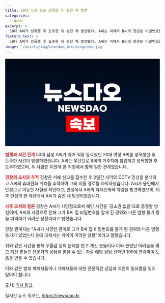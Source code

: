 ```yaml
---
title: 50대 직장 동료 성폭행 후 숨진 채 발견
categories:
  - News
excerpt: >
  50대 A씨가 성폭행 후 도주한 뒤 숨진 채 발견됐다. A씨는 피해자 B씨의 현관문 비밀번호를 알고 무단 침입한 것으로 파악됐고, 경찰은 A씨의 도주 경로를 추적 중이었으나 안성 야산에서 A씨가 숨진 채 발견됐다. A씨의 사망으로 강간 사건은 종결될 예정이며, A씨의 동기와 행동에 대한 명확한 파악이 어렵다.
feature_text: >
  50대 A씨가 성폭행 후 도주한 뒤 숨진 채 발견됐다. A씨는 피해자 B씨의 현관문 비밀번호를 알고 무단 침입한 것으로 파악됐고, 경찰은 A씨의 도주 경로를 추적 중이었으나 안성 야산에서 A씨가 숨진 채 발견됐다. A씨의 사망으로 강간 사건은 종결될 예정이며, A씨의 동기와 행동에 대한 명확한 파악이 어렵다.
image: '/assets/img/newsdao_breakingnews.jpg'
---
```


<p><img src="/assets/img/newsdao_breakingnews.jpg" alt="ontimetimes 속보" /></p>

<p><b><span style="color: #ee2323;">범행과 사건 전개</span></b>
50대 남성 A씨가 과거 직장 동료였던 20대 여성 B씨를 성폭행한 후 도주한 사건이 발생하였습니다. A씨는 무단으로 B씨의 거주지에 침입하고 성폭행한 후 도주하였으며, 두 사람은 이전에 한 직장에서 함께 일한 관계였습니다. </p>

<p><b><span style="color: #ee2323;">경찰의 조사와 추적</span></b>
경찰은 피해 신고를 접수한 후 2일간 지역의 CCTV 영상을 분석하고 A씨의 휴대전화 위치를 추적하여 그의 이동 경로를 파악하였습니다. A씨가 용인에서 안성으로 이동한 사실을 확인하고, 안성에서 A씨의 휴대전화와 차량을 발견하였으며, 이후 안성의 한 야산에서 A씨가 숨진 채 발견되었습니다. </p>

<p><b><span style="color: #ee2323;">사후 조치와 결론</span></b>
경찰은 A씨가 사망함으로써 해당 사건을 '공소권 없음'으로 종결할 방침이며, A씨의 사망으로 인해 그가 B씨 집 비밀번호를 알게 된 경위와 다른 범행 동기 등을 파악하기 어려운 상황이라고 밝혔습니다. </p>

<p>경찰 관계자는 "A씨가 사망한 관계로 그가 B씨 집 비밀번호를 알게 된 경위와 다른 범행 동기가 있었는지 등에 대해서는 파악이 어려운 상황"이라고 말했습니다. </p>

<p>위와 같은 사건을 통해 우울감 등의 문제를 안고 계신 분들이나 이와 관련된 어려움을 겪고 계신 분들은 전문가의 상담을 받을 수 있는 자살 예방 상담 전화인 109에 연락하여 도움을 받을 수 있습니다. </p>

<p>이와 같은 범죄 피해자들이나 가해자들에 대한 전문적인 상담과 지원이 필요함을 잊지 말아야 합니다. </p>

<p>출처: <a href="https://news.naver.com/main/read.nhn?mode=LSD&mid=sec&sid1=102&oid=001&aid=0012480879">기사 링크</a></p>
실시간 뉴스 속보는, <a href="https://newsdao.kr" rel="dofollow">https://newsdao.kr</a>


